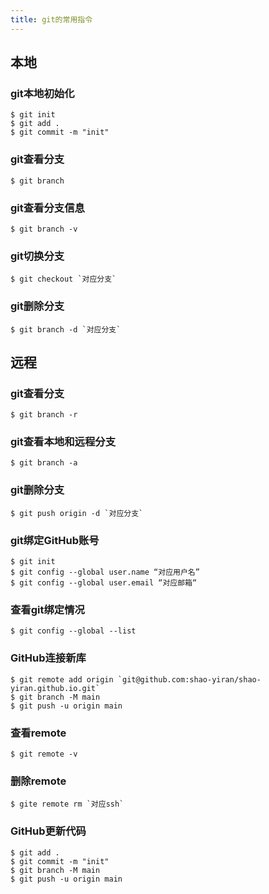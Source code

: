 ```yaml
---
title: git的常用指令
---
```


## 本地

### git本地初始化

```
$ git init
$ git add .
$ git commit -m "init"
```

### git查看分支

```
$ git branch
```

### git查看分支信息

```
$ git branch -v
```

### git切换分支

```
$ git checkout `对应分支`
```

### git删除分支

```
$ git branch -d `对应分支`

```

## 远程

### git查看分支

```
$ git branch -r
```

### git查看本地和远程分支

```
$ git branch -a
```

### git删除分支

```
$ git push origin -d `对应分支`
```

### git绑定GitHub账号

```
$ git init
$ git config --global user.name “对应用户名”
$ git config --global user.email “对应邮箱“
```

### 查看git绑定情况

```
$ git config --global --list
```

### GitHub连接新库

```
$ git remote add origin `git@github.com:shao-yiran/shao-yiran.github.io.git`
$ git branch -M main
$ git push -u origin main
```

### 查看remote

```
$ git remote -v
```

### 删除remote

```
$ gite remote rm `对应ssh`
```

### GitHub更新代码

```
$ git add .
$ git commit -m "init"
$ git branch -M main
$ git push -u origin main
```
